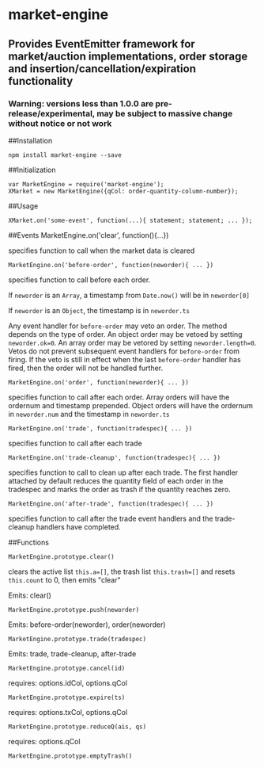 market-engine
====

## Provides EventEmitter framework for market/auction implementations, order storage and insertion/cancellation/expiration functionality

### Warning: versions less than 1.0.0 are pre-release/experimental, may be subject to massive change without notice or not work 

##Installation

    npm install market-engine --save

##Initialization

    var MarketEngine = require('market-engine');
    XMarket = new MarketEngine({qCol: order-quantity-column-number});

##Usage

    XMarket.on('some-event', function(...){ statement; statement; ... });

##Events
    MarketEngine.on('clear', function(){...})

specifies function to call when the market data is cleared 

    MarketEngine.on('before-order', function(neworder){ ... })

specifies function to call before each order. 

If `neworder` is an `Array`, a timestamp from `Date.now()` will be in `neworder[0]`

If `neworder` is an `Object`, the timestamp is in `neworder.ts`

Any event handler for `before-order` may veto an order. The method depends on the type
of order.  An object order may be vetoed by setting `neworder.ok=0`.  An array order may
be vetored by setting `neworder.length=0`.  Vetos do not prevent subsequent event handlers for
`before-order` from firing. If the veto is still in effect when the last `before-order` handler
has fired, then the order will not be handled further.

    MarketEngine.on('order', function(neworder){ ... })

specifies function to call after each order.  Array orders will have the ordernum and timestamp
prepended.  Object orders will have the ordernum in `neworder.num` and the timestamp in `neworder.ts` 

    MarketEngine.on('trade', function(tradespec){ ... })

specifies function to call after each trade

    MarketEngine.on('trade-cleanup', function(tradespec){ ... })

specifies function to call to clean up after each trade.  The first handler attached by default reduces the quantity
field of each order in the tradespec and marks the order as trash if the quantity reaches zero.

    MarketEngine.on('after-trade', function(tradespec){ ... })

specifies function to call after the trade event handlers and the trade-cleanup handlers have completed.

##Functions     

    MarketEngine.prototype.clear()

clears the active list `this.a=[]`, the trash list `this.trash=[]` and resets `this.count` to 0, then emits "clear"

Emits: clear()

    MarketEngine.prototype.push(neworder)

Emits: before-order(neworder), order(neworder)

    MarketEngine.prototype.trade(tradespec)

Emits: trade, trade-cleanup, after-trade

    MarketEngine.prototype.cancel(id)

requires:  options.idCol, options.qCol

    MarketEngine.prototype.expire(ts)

requires: options.txCol, options.qCol

    MarketEngine.prototype.reduceQ(ais, qs)

requires: options.qCol

    MarketEngine.prototype.emptyTrash()

